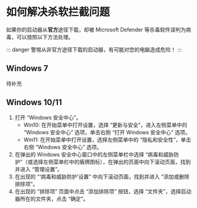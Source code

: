 # 如何解决杀软拦截问题

如果你的启动器从**官方**途径下载，却被 Microsoft Defender 等杀毒软件误判为病毒，可以按照以下方法处理。

::: danger
警惕从非官方途径下载的启动器，有可能对您的电脑造成危险！
:::

## Windows 7

待补充

## Windows 10/11

1. 打开 “Windows 安全中心”。
   - Win10: 在开始菜单中打开设置，选择 “更新与安全”，进入左侧菜单中的 “Windows 安全中心” 选项，单击右侧 “打开 Windows 安全中心” 选项。
   - Win11: 在开始菜单中打开设置，选择左侧菜单中的 “隐私和安全性”，单击右侧 “Windows 安全中心” 选项。
2. 在弹出的 Windows 安全中心窗口中的左侧菜单栏中选择 “病毒和威胁防护”（或选择左侧菜单栏中的盾牌图标），在弹出的页面中向下滚动页面，找到并进入 “管理设置”。
3. 在出现的 “‘病毒和威胁防护’设置” 中向下滚动页面，找到并进入 “添加或删除排除项”。
4. 在出现的 “排除项” 页面中点击 “添加排除项” 按钮，选择 “文件夹”，选择启动器所在的文件夹，点击 “确定”。
